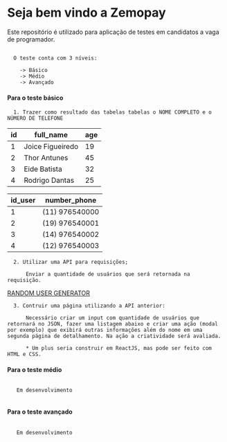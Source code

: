 # Seja bem vindo a Zemopay

Este repositório é utilizado para aplicação de testes em candidatos a vaga de programador.

```

  O teste conta com 3 níveis:
  
    -> Básico
    -> Médio
    -> Avançado

```

#### Para o teste básico
  
      1. Trazer como resultado das tabelas tabelas o NOME COMPLETO e o NÚMERO DE TELEFONE

|id|full_name|age|
|--|---------|---|
|1|Joice Figueiredo|19|
|2|Thor Antunes|45|
|3|Eide Batista|32|
|4|Rodrigo Dantas|25|

|id_user|number_phone|
|-------|------------|
|1|(11) 976540000|
|2|(19) 976540001|
|3|(14) 976540002|
|4|(12) 976540003|

      2. Utilizar uma API para requisições;
      
          Enviar a quantidade de usuários que será retornada na requisição.
      
  [RANDOM USER GENERATOR](https://randomuser.me/)
 
      3. Contruir uma página utilizando a API anterior:
      
          Necessário criar um input com quantidade de usuários que retornará no JSON, fazer uma listagem abaixo e criar uma ação (modal por exemplo) que exibirá outras informações além do nome em uma segunda página de detalhamento. Na ação a criatividade será avaliada.
      
          * Um plus seria construir em ReactJS, mas pode ser feito com HTML e CSS.
        
          
  
#### Para o teste médio

  ```
    
     Em desenvolvimento
    
  ```
  
#### Para o teste avançado

  ```
    
     Em desenvolvimento
    
  ```
